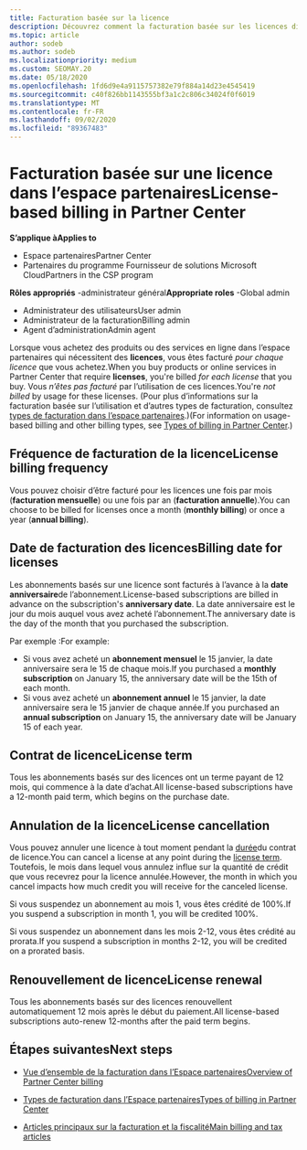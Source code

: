```yaml
---
title: Facturation basée sur la licence
description: Découvrez comment la facturation basée sur les licences diffère de la facturation basée sur l’utilisation dans l’espace partenaires, notamment de la façon dont vous êtes facturé par licence (et non par utilisation de licence).
ms.topic: article
author: sodeb
ms.author: sodeb
ms.localizationpriority: medium
ms.custom: SEOMAY.20
ms.date: 05/18/2020
ms.openlocfilehash: 1fd6d9e4a9115757382e79f884a14d23e4545419
ms.sourcegitcommit: c40f826bb1143555bf3a1c2c806c34024f0f6019
ms.translationtype: MT
ms.contentlocale: fr-FR
ms.lasthandoff: 09/02/2020
ms.locfileid: "89367483"
---
```

# <a name="license-based-billing-in-partner-center"></a><span data-ttu-id="60b4d-103">Facturation basée sur une licence dans l’espace partenaires</span><span class="sxs-lookup"><span data-stu-id="60b4d-103">License-based billing in Partner Center</span></span>

<span data-ttu-id="60b4d-104">**S’applique à**</span><span class="sxs-lookup"><span data-stu-id="60b4d-104">**Applies to**</span></span>

- <span data-ttu-id="60b4d-105">Espace partenaires</span><span class="sxs-lookup"><span data-stu-id="60b4d-105">Partner Center</span></span>
- <span data-ttu-id="60b4d-106">Partenaires du programme Fournisseur de solutions Microsoft Cloud</span><span class="sxs-lookup"><span data-stu-id="60b4d-106">Partners in the CSP program</span></span>

<span data-ttu-id="60b4d-107">**Rôles appropriés** -administrateur général</span><span class="sxs-lookup"><span data-stu-id="60b4d-107">**Appropriate roles** -Global admin</span></span>
- <span data-ttu-id="60b4d-108">Administrateur des utilisateurs</span><span class="sxs-lookup"><span data-stu-id="60b4d-108">User admin</span></span>
- <span data-ttu-id="60b4d-109">Administrateur de la facturation</span><span class="sxs-lookup"><span data-stu-id="60b4d-109">Billing admin</span></span>
- <span data-ttu-id="60b4d-110">Agent d’administration</span><span class="sxs-lookup"><span data-stu-id="60b4d-110">Admin agent</span></span>

<span data-ttu-id="60b4d-111">Lorsque vous achetez des produits ou des services en ligne dans l’espace partenaires qui nécessitent des **licences**, vous êtes facturé *pour chaque licence* que vous achetez.</span><span class="sxs-lookup"><span data-stu-id="60b4d-111">When you buy products or online services in Partner Center that require **licenses**, you're billed *for each license* that you buy.</span></span> <span data-ttu-id="60b4d-112">Vous *n’êtes pas facturé* par l’utilisation de ces licences.</span><span class="sxs-lookup"><span data-stu-id="60b4d-112">You're *not billed* by usage for these licenses.</span></span> <span data-ttu-id="60b4d-113">(Pour plus d’informations sur la facturation basée sur l’utilisation et d’autres types de facturation, consultez [types de facturation dans l’espace partenaires](billing-different-types.md).)</span><span class="sxs-lookup"><span data-stu-id="60b4d-113">(For information on usage-based billing and other billing types, see [Types of billing in Partner Center](billing-different-types.md).)</span></span>

## <a name="license-billing-frequency"></a><span data-ttu-id="60b4d-114">Fréquence de facturation de la licence</span><span class="sxs-lookup"><span data-stu-id="60b4d-114">License billing frequency</span></span>

<span data-ttu-id="60b4d-115">Vous pouvez choisir d’être facturé pour les licences une fois par mois (**facturation mensuelle**) ou une fois par an (**facturation annuelle**).</span><span class="sxs-lookup"><span data-stu-id="60b4d-115">You can choose to be billed for licenses once a month (**monthly billing**) or once a year (**annual billing**).</span></span> 

## <a name="billing-date-for-licenses"></a><span data-ttu-id="60b4d-116">Date de facturation des licences</span><span class="sxs-lookup"><span data-stu-id="60b4d-116">Billing date for licenses</span></span>

<span data-ttu-id="60b4d-117">Les abonnements basés sur une licence sont facturés à l’avance à la **date anniversaire**de l’abonnement.</span><span class="sxs-lookup"><span data-stu-id="60b4d-117">License-based subscriptions are billed in advance on the subscription's **anniversary date**.</span></span> <span data-ttu-id="60b4d-118">La date anniversaire est le jour du mois auquel vous avez acheté l’abonnement.</span><span class="sxs-lookup"><span data-stu-id="60b4d-118">The anniversary date is the day of the month that you purchased the subscription.</span></span>

<span data-ttu-id="60b4d-119">Par exemple :</span><span class="sxs-lookup"><span data-stu-id="60b4d-119">For example:</span></span>

- <span data-ttu-id="60b4d-120">Si vous avez acheté un **abonnement mensuel** le 15 janvier, la date anniversaire sera le 15 de chaque mois.</span><span class="sxs-lookup"><span data-stu-id="60b4d-120">If you purchased a **monthly subscription** on January 15, the anniversary date will be the 15th of each month.</span></span>
- <span data-ttu-id="60b4d-121">Si vous avez acheté un **abonnement annuel** le 15 janvier, la date anniversaire sera le 15 janvier de chaque année.</span><span class="sxs-lookup"><span data-stu-id="60b4d-121">If you purchased an **annual subscription** on January 15, the anniversary date will be January 15 of each year.</span></span>

## <a name="license-term"></a><span data-ttu-id="60b4d-122">Contrat de licence</span><span class="sxs-lookup"><span data-stu-id="60b4d-122">License term</span></span>

<span data-ttu-id="60b4d-123">Tous les abonnements basés sur des licences ont un terme payant de 12 mois, qui commence à la date d’achat.</span><span class="sxs-lookup"><span data-stu-id="60b4d-123">All license-based subscriptions have a 12-month paid term, which begins on the purchase date.</span></span>

## <a name="license-cancellation"></a><span data-ttu-id="60b4d-124">Annulation de la licence</span><span class="sxs-lookup"><span data-stu-id="60b4d-124">License cancellation</span></span>

<span data-ttu-id="60b4d-125">Vous pouvez annuler une licence à tout moment pendant la [durée](#license-term)du contrat de licence.</span><span class="sxs-lookup"><span data-stu-id="60b4d-125">You can cancel a license at any point during the [license term](#license-term).</span></span> <span data-ttu-id="60b4d-126">Toutefois, le mois dans lequel vous annulez influe sur la quantité de crédit que vous recevrez pour la licence annulée.</span><span class="sxs-lookup"><span data-stu-id="60b4d-126">However, the month in which you cancel impacts how much credit you will receive for the canceled license.</span></span>

<span data-ttu-id="60b4d-127">Si vous suspendez un abonnement au mois 1, vous êtes crédité de 100%.</span><span class="sxs-lookup"><span data-stu-id="60b4d-127">If you suspend a subscription in month 1, you will be credited 100%.</span></span>

<span data-ttu-id="60b4d-128">Si vous suspendez un abonnement dans les mois 2-12, vous êtes crédité au prorata.</span><span class="sxs-lookup"><span data-stu-id="60b4d-128">If you suspend a subscription in months 2-12, you will be credited on a prorated basis.</span></span>

## <a name="license-renewal"></a><span data-ttu-id="60b4d-129">Renouvellement de licence</span><span class="sxs-lookup"><span data-stu-id="60b4d-129">License renewal</span></span>

<span data-ttu-id="60b4d-130">Tous les abonnements basés sur des licences renouvellent automatiquement 12 mois après le début du paiement.</span><span class="sxs-lookup"><span data-stu-id="60b4d-130">All license-based subscriptions auto-renew 12-months after the paid term begins.</span></span>

## <a name="next-steps"></a><span data-ttu-id="60b4d-131">Étapes suivantes</span><span class="sxs-lookup"><span data-stu-id="60b4d-131">Next steps</span></span>

- [<span data-ttu-id="60b4d-132">Vue d’ensemble de la facturation dans l’Espace partenaires</span><span class="sxs-lookup"><span data-stu-id="60b4d-132">Overview of Partner Center billing</span></span>](billing-basics.md)

- [<span data-ttu-id="60b4d-133">Types de facturation dans l’Espace partenaires</span><span class="sxs-lookup"><span data-stu-id="60b4d-133">Types of billing in Partner Center</span></span>](billing-different-types.md)

- [<span data-ttu-id="60b4d-134">Articles principaux sur la facturation et la fiscalité</span><span class="sxs-lookup"><span data-stu-id="60b4d-134">Main billing and tax articles</span></span>](billing.md)
